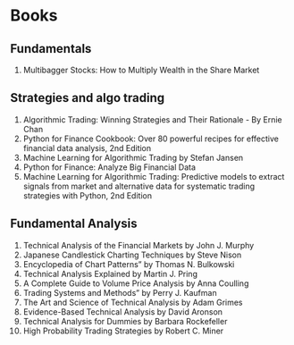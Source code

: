# Books

## Fundamentals
1. Multibagger Stocks: How to Multiply Wealth in the Share Market


## Strategies and algo trading

1. Algorithmic Trading: Winning Strategies and Their Rationale - By Ernie Chan
2. Python for Finance Cookbook: Over 80 powerful recipes for effective financial data analysis, 2nd Edition
3. Machine Learning for Algorithmic Trading by Stefan Jansen
4. Python for Finance: Analyze Big Financial Data
5. Machine Learning for Algorithmic Trading: Predictive models to extract signals from market and alternative data for systematic trading strategies with Python, 2nd Edition


## Fundamental Analysis
1. Technical Analysis of the Financial Markets by John J. Murphy
2. Japanese Candlestick Charting Techniques by Steve Nison
3. Encyclopedia of Chart Patterns” by Thomas N. Bulkowski
4. Technical Analysis Explained by Martin J. Pring
5. A Complete Guide to Volume Price Analysis by Anna Coulling
6. Trading Systems and Methods” by Perry J. Kaufman
7. The Art and Science of Technical Analysis by Adam Grimes
8. Evidence-Based Technical Analysis by David Aronson
9. Technical Analysis for Dummies by Barbara Rockefeller
10. High Probability Trading Strategies by Robert C. Miner
